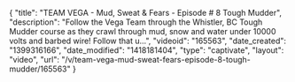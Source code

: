 {
    "title": "TEAM VEGA - Mud, Sweat & Fears - Episode # 8 Tough Mudder",
    "description": "Follow the Vega Team through the Whistler, BC Tough Mudder course as they crawl through mud, snow and water under 10000 volts and barbed wire! Follow that u...",
    "videoid": "165563",
    "date_created": "1399316166",
    "date_modified": "1418181404",
    "type": "captivate",
    "layout": "video",
    "url": "\/v\/team-vega-mud-sweat-fears-episode-8-tough-mudder\/165563"
}
